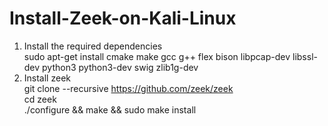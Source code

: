 # Install-Zeek-on-Kali-Linux
1. Install the required dependencies <br />
sudo apt-get install cmake make gcc g++ flex bison libpcap-dev libssl-dev python3 python3-dev swig zlib1g-dev <br />
2. Install zeek<br />
git clone --recursive https://github.com/zeek/zeek <br />
cd zeek <br /> 
./configure && make && sudo make install <br />
